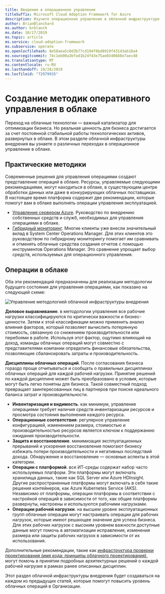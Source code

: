```yaml
---
title: Введение в операционное управление
titleSuffix: Microsoft Cloud Adoption Framework for Azure
description: Изучите операционное управление в облачной инфраструктуре внедрения.
author: BrianBlanchard
ms.author: brblanch
ms.date: 10/17/2019
ms.topic: article
ms.service: cloud-adoption-framework
ms.subservice: operate
ms.openlocfilehash: 8e58aea5c0d3b77cd194f8bd8919f43143ab18a4
ms.sourcegitcommit: 74c1eb00a3bfad1b24f43e75ae0340688e7aec48
ms.translationtype: MT
ms.contentlocale: ru-RU
ms.lasthandoff: 10/28/2019
ms.locfileid: "72979935"
---
```

# <a name="establish-operational-management-practices-in-the-cloud"></a>Создание методик оперативного управления в облаке

Переход на облачные технологии — важный катализатор для оптимизации бизнеса. Но реальная ценность для бизнеса достигается за счет постоянной стабильной работы технологических активов, развернутых в облаке. В этом разделе облачной инфраструктуры внедрения вы узнаете о различных переходах в операционное управление в облаке.

## <a name="actionable-best-practices"></a>Практические методики

Современные решения для управления операциями создают представление операций в облаке. Ресурсы, управляемые следующими рекомендациями, могут находиться в облаке, в существующем центре обработки данных или даже в конкурирующих облачных поставщиках. В настоящее время платформа содержит две рекомендации, которые помогут вам в облаке выполнять операции управления эксплуатацией.

- [Управление сервером Azure](./azure-server-management/index.md). Руководство по внедрению собственных средств и служб, необходимых для управления операциями в облаке.
- [Гибридный мониторинг](./monitor/index.md). Многие клиенты уже внесли значительный вклад в System Center Operations Manager. Для этих клиентов это руководством по гибридному мониторингу помогает им сравнивать и отменять облачные средства создания отчетов с помощью инструментов Operations Manager. Это сравнение упрощает выбор средств, используемых для операционного управления.

## <a name="cloud-operations"></a>Операции в облаке

Оба эти рекомендаций предназначены для реализации методологии будущего состояния для управления операциями, как показано на следующей схеме:

![Управление методологией облачной инфраструктуры внедрения](../_images/manage/caf-manage.png)

**Деловое выравнивание**. в методологии управления все рабочие нагрузки классифицируются по критически важности и бизнес-ценности. Затем к этой классификации можно применить анализ влияния факторов, который позволяет вычислить потерянную стоимость, связанную со снижением производительности или перебоями в работе. Используя этот фактор, ощутимо влияющий на доход, команды облачных операций могут совместно с представителями компании определить финансовые обязательства, позволяющие сбалансировать затраты и производительность.

**Дисциплины облачных операций**. После согласования бизнеса гораздо проще отчитываться и сообщать о правильных дисциплинах облачных операций для каждой рабочей нагрузки. Принятие решений по каждой дисциплине может быть преобразовано в условия, которые могут быть легко понятны для бизнеса. Такой совместный подход превращает заинтересованных лиц в партнеров при поиске идеального баланса затрат и производительности.

- **Инвентаризация и видимость**. как минимум, управление операциями требует наличия средств инвентаризации ресурсов и просмотра состояния выполнения каждого ресурса.
- **Операционные соответствия**: регулярное управление конфигурацией, изменением размера, стоимостью и производительностью ресурсов является ключом к поддержанию ожидания производительности.
- **Защита и восстановление**. минимизация эксплуатационных прерываний и ускорения восстановления помогают бизнесу избежать потери производительности и негативных последствий дохода. Обнаружение и восстановление — основные аспекты в этой категории.
- **Операции с платформой**. все ИТ-среды содержат набор часто используемых платформ. Эти платформы могут включать хранилища данных, такие как SQL Server или Azure HDInsight. Другие распространенные платформы могут включать в себя такие решения контейнеров, как Azure Kubernetes Service (AKS). Независимо от платформы, операции платформы в соответствии с настройкой операций в зависимости от того, как общие платформы развернуты, настроены и используются рабочими нагрузками.
- **Операции рабочей нагрузки**. на высшем уровне эксплуатационных групп облачные операции могут настраивать операции для рабочих нагрузок, которые имеют решающее значение для успеха бизнеса. Для этих рабочих нагрузок с высоким уровнем важности доступные данные могут помочь в автоматизации исправления, изменения размера или защиты рабочих нагрузок в зависимости от их использования.

Дополнительные рекомендации, такие как [инфраструктура проверки проектирования (имя кода: принципы облачного проектирования)](https://docs.microsoft.com/azure/architecture/reliability), могут помочь в принятии подробных архитектурных решений о каждой рабочей нагрузке в рамках ранее описанных дисциплин.

Этот раздел облачной инфраструктуры внедрения будет создаваться на каждом из предыдущих статей, которые помогут повысить уровень облачных операций в Организации.
